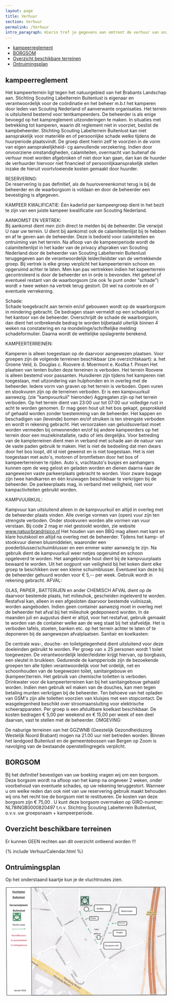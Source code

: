 ```yaml
---
layout: page
title: Verhuur
section: Verhuur
permalink: /Verhuur
intro_paragraph: Hierin tref je gegevens aan omtrent de verhuur van onze terreinen.
---
```


- [kampeerreglement](#kampeerreglement)
- [BORGSOM](#borgsom)
- [Overzicht beschikbare terreinen](#overzicht-beschikbare-terreinen)
- [Ontruimingsplan](#ontruimingsplan)

## kampeerreglement

Het kampeerterrein ligt tegen het natuurgebied van het Brabants Landschap aan. Stichting Scouting Labelterrein Buitenlust is eigenaar en verantwoordelijk voor de coördinatie en het beheer m.b.t het kamperen door leden van Scouting Nederland of aanverwante organisaties.
Het terrein is uitsluitend bestemd voor tentkampeerders.
De beheerder is als enige bevoegd op het kampreglement uitzonderingen te maken.
In situaties met betrekking tot kamperen, waarin dit reglement niet in voorziet, beslist de kampbeheerder.
Stichting Scouting Labelterrein Buitenlust kan niet aansprakelijk voor materiële en of persoonlijke schade
welke tijdens de huurperiode plaatsvindt. De groep dient hierin zelf te voorzien in de vorm van eigen aansprakelijkheid- cg aanvullende verzekering.
Indien door onvoorziene omstandigheden, calamiteiten, overmacht van buitenaf de verhuur moet worden afgebroken of niet door kan gaan, dan kan de huurder de verhuurder hiervoor niet financieel of persoonlijkaansprakelijk stellen inzake de hieruit voortvloeiende kosten gemaakt door huurder.  

RESERVERING:  
De reservering is pas definitief, als de huurovereenkomst terug is bij de beheerder en de waarborgsom is voldaan en door de beheerder een bevestiging is afgegeven.  

KAMPEER KWALIFICATIE:
Één kaderlid per kampeergroep dient in het bezit te zijn van een juiste kampeer kwalificatie van Scouting Nederland.

AANKOMST EN VERTREK:  
Bij aankomst dient men zich direct te melden bij de beheerder. Die verwijst U naar uw terrein. U dient bij aankomst ook de calamiteitenlijst bij te hebben en af te geven aan de beheerder.
Deze is bedoeld voor calamiteiten en ontruiming van het terrein. Na afloop van de kampeerperiode wordt de calamiteitenlijst in het kader van de privacy afspraken van Scouting Nederland door de beheerder van Scouting Labelterrein Buitenlust teruggegeven aan de verantwoordelijk leider/leidster van de vertrekkende groep.
Bij vertrek is elke groep verplicht het kampeerterrein  schoon en opgeruimd achter te laten. Men kan pas vertrekken indien het kapeerterrein gecontroleerd is door de beheerder en in orde is bevonden.
Het geheel of eventueel restant van de waarborgsom (zie ook 1e punt onder "schade") wordt ±  twee weken na vertrek terug gestort. Dit wel na controle en of eventuele verrekening.

Schade:  
Schade toegebracht aan terrein en/of gebouwen wordt op de waarborgsom in mindering gebracht. De bedragen staan vermeldt op een schadelijst in het kantoor van de beheerder.
Overschrijdt de schade de waarborgsom, dan dient het ontbrekende bedrag te worden bijbetaald uiterlijk binnen 4 weken na constatering en na mondelinge/schriftelijke melding schadeformulier. Daarna wordt de wettelijke opslagrente berekend.

KAMPEERTERREINEN:  

Kamperen is alleen toegestaan op de daarvoor aangewezen plaatsen.
Voor groepen zijn de volgende terreinen beschikbaar (zie overzichtskaart):
              a. het Groene Veld,               b. Douglas               c. Roovere               d. Moermont               e. Kostka               f. Pinsen
Het plaatsen van tenten buiten deze terreinen is verboden.
Het terrein Roovere is alleen bestemd voor passanten.
Huisdieren zijn tijdens het kamperen niet toegestaan, met uitzondering van hulphonden en in overleg met de beheerder.
Iedere vorm van graven op het terrein is verboden. Open vuren en stookvuren zijn op de terreinen verboden. Er is een kampvuurkuil aanwezig. (zie "kampvuurkuil" hieronder)
Aggregaten zijn op het terrein verboden.
Op het terrein dient van 23:00 uur tot 07:00 uur volledige rust in acht te worden genomen.
Er mag geen hout uit het bos gekapt, gesprokkeld of gehaald worden zonder toestemming van de beheerder.
Het kappen en beschadigen van (levende) bomen en/of struiken is ten strengste verboden en wordt in rekening gebracht.
Het veroorzaken van geluidsoverlast moet worden vermeden bij  omwonenden en/of bij andere kampeerders op het terrein door een muziekinstallatie, radio of iets dergelijks.
Voor betreding van de kampterreinen dient men in verband met schade aan de natuur van de vaste paden gebruik te maken. Het is niet de bedoeling dat men dwars door het bos loopt, dit id niet gewenst en is niet toegestaan.
Het is niet toegestaan met auto's, motoren of bromfietsen door het bos of kampeerterreinen te rijden.
Auto´s, vrachtauto's busjes en aanhangers kunnen opm de weg gelost en geladen worden en dienen daarna naar de aangewezen vaste parkeerplaats gebracht te worden.
Voor zware bagage zijn twee handkarren  en één kruiwagen beschikbaar te verkrijgen bij de beheerder.
De parkeerplaats mag, in verband met veiligheid, niet voor kampactiviteiten gebruikt worden.

KAMPVUURKUIL:  

Kampvuur kan uitsluitend alleen in de kampvuurkuil en altijd in overleg met de beheerder plaats vinden.
Alle overige vormen van (open) vuur zijn ten strengste verboden. Onder stookvuren worden alle vormen van vuur verstaan.
Bij code 2 mag er niet gestookt worden, zie website www.natuurbrandrisico.nl
Het houden van een BBQ mag alleen met kant en klare houtskool en altijd na overleg met de beheerder.
Tijdens het kamp- of stookvuur dienen blusmiddelen, waaronder een poederblusser/schuimblusser en een emmer water aanwezig te zijn.
Na gebruik dient de kampvuurkuil weer netjes opgeruimd en schoon opgeleverd te worden. Het aangebrande hout dient bij de kampvuurplaats bewaard te worden.
Uit het oogpunt van veiligheid bij het koken dient elke groep te beschikken over een kleine schuimblusser. Eventueel kan deze bij de beheerder gehuurd worden voor € 5,-- per week. Gebruik wordt in rekening gebracht.
AFVAL:

GLAS, PAPIER , BATTERIJEN en ander CHEMISCH AFVAL dient op de daarvoor bestemde plaats, het milieuhok, gescheiden ingeleverd te worden.
Restafval kan, alleen in een afgesloten daarvoor bestemde vuilniszak, worden aangeboden. Indien geen container aanwezig moet in overleg met de beheerder het afval bij het milieuhok gedeponeerd worden. In de maanden juli en augustus dient er altijd, voor het restafval, gebruik gemaakt te worden van de container welke aan de weg staat bij het stafveldje.
Het is verboden tafels, stoelen, banken etc. op het terrein achter te laten of te deponeren bij de aangewezen afvalplaatsen.
Sanitair en koelkasten:

De centrale was-, douche- en toiletgelegenheid dient uitsluitend voor deze doeleinden gebruikt te worden.
Per groep van ± 25 personen wordt 1 toilet toegewezen. De verantwoordelijk leider/leidster krijgt hiervan, op borgbasis, een sleutel in bruikleen.
Gedurende de kampperiode zijn de bezoekende groepen ten alle tijden verantwoordelijk voor het ordelijk, net en schoonhouden van de toegewezen toilet, sanitairgebouw en (kampeer)terrein.
Het gebruik van chemische toiletten is verboden.
Drinkwater voor de kampeerterreinen kan bij het sanitairgebouw gehaald worden.
Indien men gebruik wil maken van de douches, kan men tegen betaling munten verkrijgen bij de beheerder.
Ten behoeve van het opladen van GSM's zijn alle toiletten voorzien van kluisjes met een stopcontact.
De wasgelegenheid beschikt over stroomaansluiting voor elektrische scheerapparaten.
Per groep is een afsluitbare koelkast beschikbaar. De kosten bedragen € 5,00 per weekend en € 15,00 per week of een deel daarvan, vast te stellen met de beheerder.
OMGEVING:

De naburige terreinen van het GGZWNB (Geestelijk Gezondheidszorg Westelijk Noord Brabant) mogen na 21.00 uur niet betreden worden.
Binnen het landgoed Buitenlust en de gemeentebossen van Bergen op Zoom is navolging van de bestaande openstellingregels verplicht.

## BORGSOM

Bij het definitief bevestigen van uw boeking vragen wij om een borgsom.
Deze borgsom wordt na afloop van het kamp na ongeveer 2 weken, onder voorbehoud van eventuele schades, op uw rekening teruggestort. Wanneer u om welke reden dan ook niet van uw reservering gebruik maakt behouden wij ons het recht toe de borgsom niet te restitueren.
De kosten van deze borgsom zijn € 75,00 . U kunt deze borgsom overmaken op GIRO-nummer: NL78INGB0000820497 t.n.v. Stichting Scouting Labelterrein Buitenlust, o.v.v. uw groepsnaam + kampeerperiode.

## Overzicht beschikbare terreinen

Er kunnen GEEN rechten aan dit overzicht ontleend worden !!!

{% include VerhuurCalendar.html %}

## Ontruimingsplan

Op het onderstaand kaartje kun je de vluchtroutes zien.

![het ontruimingplan](../assets/img/ontruimingsroute-2.jpg)
